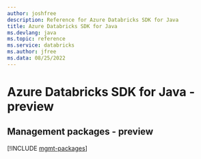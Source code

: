 ```yaml
---
author: joshfree
description: Reference for Azure Databricks SDK for Java
title: Azure Databricks SDK for Java
ms.devlang: java
ms.topic: reference
ms.service: databricks
ms.author: jfree
ms.data: 08/25/2022
---
```

# Azure Databricks SDK for Java - preview

## Management packages - preview
[!INCLUDE [mgmt-packages](databricks-mgmt-index.md)]